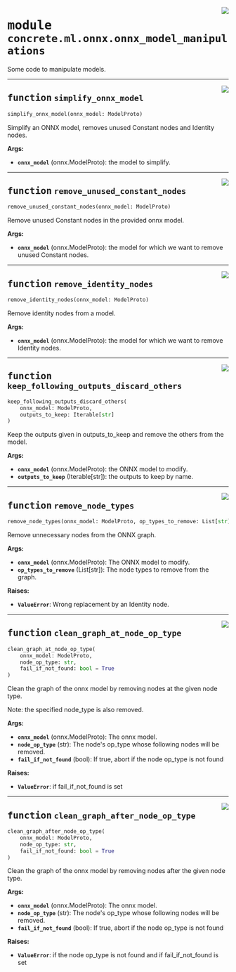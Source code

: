 <!-- markdownlint-disable -->

<a href="https://github.com/zama-ai/concrete-ml-internal/tree/main/src/concrete/ml/onnx/onnx_model_manipulations.py#L0"><img align="right" style="float:right;" src="https://img.shields.io/badge/-source-cccccc?style=flat-square"></a>

# <kbd>module</kbd> `concrete.ml.onnx.onnx_model_manipulations`

Some code to manipulate models.

______________________________________________________________________

<a href="https://github.com/zama-ai/concrete-ml-internal/tree/main/src/concrete/ml/onnx/onnx_model_manipulations.py#L11"><img align="right" style="float:right;" src="https://img.shields.io/badge/-source-cccccc?style=flat-square"></a>

## <kbd>function</kbd> `simplify_onnx_model`

```python
simplify_onnx_model(onnx_model: ModelProto)
```

Simplify an ONNX model, removes unused Constant nodes and Identity nodes.

**Args:**

- <b>`onnx_model`</b> (onnx.ModelProto):  the model to simplify.

______________________________________________________________________

<a href="https://github.com/zama-ai/concrete-ml-internal/tree/main/src/concrete/ml/onnx/onnx_model_manipulations.py#L21"><img align="right" style="float:right;" src="https://img.shields.io/badge/-source-cccccc?style=flat-square"></a>

## <kbd>function</kbd> `remove_unused_constant_nodes`

```python
remove_unused_constant_nodes(onnx_model: ModelProto)
```

Remove unused Constant nodes in the provided onnx model.

**Args:**

- <b>`onnx_model`</b> (onnx.ModelProto):  the model for which we want to remove unused Constant nodes.

______________________________________________________________________

<a href="https://github.com/zama-ai/concrete-ml-internal/tree/main/src/concrete/ml/onnx/onnx_model_manipulations.py#L53"><img align="right" style="float:right;" src="https://img.shields.io/badge/-source-cccccc?style=flat-square"></a>

## <kbd>function</kbd> `remove_identity_nodes`

```python
remove_identity_nodes(onnx_model: ModelProto)
```

Remove identity nodes from a model.

**Args:**

- <b>`onnx_model`</b> (onnx.ModelProto):  the model for which we want to remove Identity nodes.

______________________________________________________________________

<a href="https://github.com/zama-ai/concrete-ml-internal/tree/main/src/concrete/ml/onnx/onnx_model_manipulations.py#L78"><img align="right" style="float:right;" src="https://img.shields.io/badge/-source-cccccc?style=flat-square"></a>

## <kbd>function</kbd> `keep_following_outputs_discard_others`

```python
keep_following_outputs_discard_others(
    onnx_model: ModelProto,
    outputs_to_keep: Iterable[str]
)
```

Keep the outputs given in outputs_to_keep and remove the others from the model.

**Args:**

- <b>`onnx_model`</b> (onnx.ModelProto):  the ONNX model to modify.
- <b>`outputs_to_keep`</b> (Iterable\[str\]):  the outputs to keep by name.

______________________________________________________________________

<a href="https://github.com/zama-ai/concrete-ml-internal/tree/main/src/concrete/ml/onnx/onnx_model_manipulations.py#L109"><img align="right" style="float:right;" src="https://img.shields.io/badge/-source-cccccc?style=flat-square"></a>

## <kbd>function</kbd> `remove_node_types`

```python
remove_node_types(onnx_model: ModelProto, op_types_to_remove: List[str])
```

Remove unnecessary nodes from the ONNX graph.

**Args:**

- <b>`onnx_model`</b> (onnx.ModelProto):  The ONNX model to modify.
- <b>`op_types_to_remove`</b> (List\[str\]):  The node types to remove from the graph.

**Raises:**

- <b>`ValueError`</b>:  Wrong replacement by an Identity node.

______________________________________________________________________

<a href="https://github.com/zama-ai/concrete-ml-internal/tree/main/src/concrete/ml/onnx/onnx_model_manipulations.py#L163"><img align="right" style="float:right;" src="https://img.shields.io/badge/-source-cccccc?style=flat-square"></a>

## <kbd>function</kbd> `clean_graph_at_node_op_type`

```python
clean_graph_at_node_op_type(
    onnx_model: ModelProto,
    node_op_type: str,
    fail_if_not_found: bool = True
)
```

Clean the graph of the onnx model by removing nodes at the given node type.

Note: the specified node_type is also removed.

**Args:**

- <b>`onnx_model`</b> (onnx.ModelProto):  The onnx model.
- <b>`node_op_type`</b> (str):  The node's op_type whose following nodes will be removed.
- <b>`fail_if_not_found`</b> (bool):  If true, abort if the node op_type is not found

**Raises:**

- <b>`ValueError`</b>:  if fail_if_not_found is set

______________________________________________________________________

<a href="https://github.com/zama-ai/concrete-ml-internal/tree/main/src/concrete/ml/onnx/onnx_model_manipulations.py#L226"><img align="right" style="float:right;" src="https://img.shields.io/badge/-source-cccccc?style=flat-square"></a>

## <kbd>function</kbd> `clean_graph_after_node_op_type`

```python
clean_graph_after_node_op_type(
    onnx_model: ModelProto,
    node_op_type: str,
    fail_if_not_found: bool = True
)
```

Clean the graph of the onnx model by removing nodes after the given node type.

**Args:**

- <b>`onnx_model`</b> (onnx.ModelProto):  The onnx model.
- <b>`node_op_type`</b> (str):  The node's op_type whose following nodes will be removed.
- <b>`fail_if_not_found`</b> (bool):  If true, abort if the node op_type is not found

**Raises:**

- <b>`ValueError`</b>:  if the node op_type is not found and if fail_if_not_found is set
